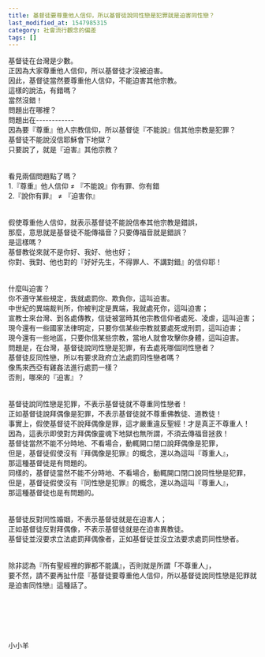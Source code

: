 ```yaml
---
title: 基督徒要尊重他人信仰，所以基督徒說同性戀是犯罪就是迫害同性戀？
last_modified_at: 1547985315
category: 社會流行觀念的偏差
tags: []
---
```


<p>基督徒在台灣是少數。<br/>正因為大家尊重他人信仰，所以基督徒才沒被迫害。<br/>因此，基督徒當然要尊重他人信仰，不能迫害其他宗教。<br/><!--more-->這樣的說法，有錯嗎？<br/>當然沒錯！<br/>問題出在哪裡？<br/>問題出在------------<br/>因為要『尊重』他人宗教信仰，所以基督徒『不能說』信其他宗教是犯罪？<br/>基督徒不能說沒信耶穌會下地獄？<br/>只要說了，就是『迫害』其他宗教？<br/><br/><br/>看見兩個問題點了嗎？<br/>1.『尊重』他人信仰 ≠ 『不能說』你有罪、你有錯<br/>2.『說你有罪』  ≠ 『迫害你』<br/><br/><br/>假使尊重他人信仰，就表示基督徒不能說信奉其他宗教是錯誤，<br/>那麼，意思就是基督徒不能傳福音？只要傳福音就是錯誤？<br/>是這樣嗎？<br/>基督教從來就不是你好、我好、他也好；<br/>你對、我對、他也對的『好好先生，不得罪人、不講對錯』的信仰耶！<br/><br/><br/>什麼叫迫害？<br/>你不遵守某些規定，我就處罰你、欺負你，這叫迫害。<br/>中世紀的異端裁判所，你被判定是異端，我就處死你，這叫迫害；<br/>宣教士來台灣、到各處傳教，信徒被當時其他宗教信仰者處死、凌虐，這叫迫害；<br/>現今還有一些國家法律明定，只要你信某些宗教就要處死或刑罰，這叫迫害；<br/>現今還有一些地區，只要你信某些宗教，當地人就會攻擊你身體，這叫迫害。<br/>問題是，在台灣，基督徒說同性戀是犯罪，有去處死哪個同性戀者？<br/>基督徒反同性戀，所以有要求政府立法處罰同性戀者嗎？<br/>像馬來西亞有雞姦法進行處罰一樣？<br/>否則，哪來的『迫害』？<br/><br/><br/>基督徒說同性戀是犯罪，不表示基督徒就不尊重同性戀者！<br/>正如基督徒說拜偶像是犯罪，不表示基督徒就不尊重佛教徒、道教徒！<br/>事實上，假使基督徒不說拜偶像是罪，這才嚴重違反聖經！才是真正不尊重人！<br/>因為，這表示即使對方拜偶像靈魂下地獄也無所謂，不須去傳福音拯救！<br/>基督徒當然不能不分時地、不看場合，動輒開口閉口說拜偶像是犯罪，<br/>但是，基督徒假使沒有『拜偶像是犯罪』的概念，還以為這叫『尊重人』，<br/>那這種基督徒是有問題的。<br/>同樣的，基督徒當然不能不分時地、不看場合，動輒開口閉口說同性戀是犯罪，<br/>但是，基督徒假使沒有『同性戀是犯罪』的概念，還以為這叫『尊重人』，<br/>那這種基督徒也是有問題的。<br/><br/><br/>基督徒反對同性婚姻，不表示基督徒就是在迫害人；<br/>正如基督徒反對拜偶像，不表示基督徒就是在迫害異教徒。<br/>基督徒並沒要求立法處罰拜偶像者，正如基督徒並沒立法要求處罰同性戀者。<br/><br/><br/>除非認為『所有聖經裡的罪都不能講』，否則就是所謂「不尊重人」，<br/>要不然，請不要再扯什麼『基督徒要尊重他人信仰，所以基督徒說同性戀是犯罪就是迫害同性戀』這種話了。<br/><br/><br/><br/><br/><br/><br/>小小羊<br/><br/><br/><br/></p>